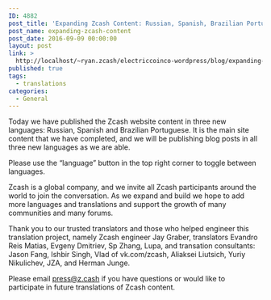```yaml
---
ID: 4882
post_title: 'Expanding Zcash Content: Russian, Spanish, Brazilian Portuguese'
post_name: expanding-zcash-content
post_date: 2016-09-09 00:00:00
layout: post
link: >
  http://localhost/~ryan.zcash/electriccoinco-wordpress/blog/expanding-zcash-content/
published: true
tags:
  - translations
categories:
  - General
---
```

<p>Today we have published the Zcash website content in three new languages: Russian, Spanish and Brazilian Portuguese. It is the main site content that we have completed, and we will be publishing blog posts in all three new languages as we are able.</p>
<p>Please use the “language” button in the top right corner to toggle between languages.</p>
<p>Zcash is a global company, and we invite all Zcash participants around the world to join the conversation. As we expand and build we hope to add more languages and translations and support the growth of many communities and many forums.</p>
<p>Thank you to our trusted translators and those who helped engineer this translation project, namely Zcash engineer Jay Graber, translators Evandro Reis Matias, Evgeny Dmitriev, Sp Zhang, Lupa, and transation consultants: Jason Fang, Ishbir Singh, Vlad of vk.com/zcash, Aliaksei Liutsich, Yuriy Nikulichev, JZA, and Herman Junge.</p>
<p>Please email <a class="reference external" href="mailto:press@z.cash">press@z.cash</a> if you have questions or would like to participate in future translations of Zcash content.</p>
